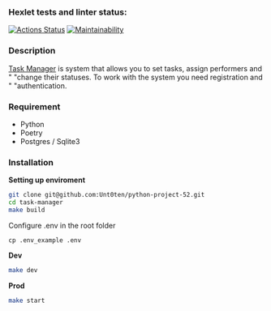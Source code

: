 ### Hexlet tests and linter status:
[![Actions Status](https://github.com/Unt0ten/python-project-52/actions/workflows/hexlet-check.yml/badge.svg)](https://github.com/Unt0ten/python-project-52/actions)
[![Maintainability](https://api.codeclimate.com/v1/badges/88408d52d4652e35e89c/maintainability)](https://codeclimate.com/github/Unt0ten/python-project-52/maintainability)

### Description
[Task Manager](https://task-manager-6iez.onrender.com) is system that allows you to set tasks, assign performers and "
"change their statuses. To work with the system you need registration and "
"authentication.

### Requirement
* Python
* Poetry
* Postgres / Sqlite3

### Installation
**Setting up enviroment**
```bash
git clone git@github.com:Unt0ten/python-project-52.git
cd task-manager
make build
```
Configure .env in the root folder
```
cp .env_example .env
```

**Dev**
```bash
make dev
```

**Prod**
```bash
make start
```